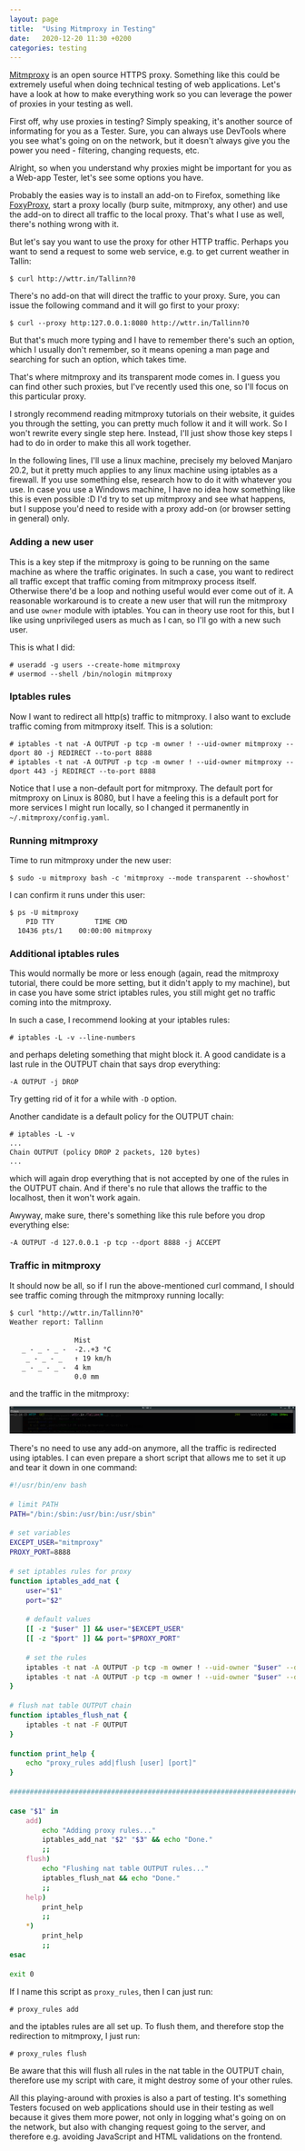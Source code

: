 ```yaml
---
layout: page
title:  "Using Mitmproxy in Testing"
date:   2020-12-20 11:30 +0200
categories: testing
---
```


[Mitmproxy](https://mitmproxy.org/) is an open source HTTPS proxy. Something like this could be extremely useful when doing technical testing of web applications. Let's have a look at how to make everything work so you can leverage the power of proxies in your testing as well.

First off, why use proxies in testing? Simply speaking, it's another source of informating for you as a Tester. Sure, you can always use DevTools where you see what's going on on the network, but it doesn't always give you the power you need - filtering, changing requests, etc.

Alright, so when you understand why proxies might be important for you as a Web-app Tester, let's see some options you have.

Probably the easies way is to install an add-on to Firefox, something like [FoxyProxy](https://addons.mozilla.org/en-US/firefox/addon/foxyproxy-standard/), start a proxy locally (burp suite, mitmproxy, any other) and use the add-on to direct all traffic to the local proxy. That's what I use as well, there's nothing wrong with it.

But let's say you want to use the proxy for other HTTP traffic. Perhaps you want to send a request to some web service, e.g. to get current weather in Tallin:

```
$ curl http://wttr.in/Tallinn?0
```

There's no add-on that will direct the traffic to your proxy. Sure, you can issue the following command and it will go first to your proxy:

```
$ curl --proxy http:127.0.0.1:8080 http://wttr.in/Tallinn?0
```

But that's much more typing and I have to remember there's such an option, which I usually don't remember, so it means opening a man page and searching for such an option, which takes time.

That's where mitmproxy and its transparent mode comes in. I guess you can find other such proxies, but I've recently used this one, so I'll focus on this particular proxy.

I strongly recommend reading mitmproxy tutorials on their website, it guides you through the setting, you can pretty much follow it and it will work. So I won't rewrite every single step here. Instead, I'll just show those key steps I had to do in order to make this all work together.

In the following lines, I'll use a linux machine, precisely my beloved Manjaro 20.2, but it pretty much applies to any linux machine using iptables as a firewall. If you use something else, research how to do it with whatever you use. In case you use a Windows machine, I have no idea how something like this is even possible :D I'd try to set up mitmproxy and see what happens, but I suppose you'd need to reside with a proxy add-on (or browser setting in general) only.

### Adding a new user

This is a key step if the mitmproxy is going to be running on the same machine as where the traffic originates. In such a case, you want to redirect all traffic except that traffic coming from mitmproxy process itself. Otherwise there'd be a loop and nothing useful would ever come out of it. A reasonable workaround is to create a new user that will run the mitmproxy and use `owner` module with iptables. You can in theory use root for this, but I like using unprivileged users as much as I can, so I'll go with a new such user.

This is what I did:

```
# useradd -g users --create-home mitmproxy
# usermod --shell /bin/nologin mitmproxy
```

### Iptables rules

Now I want to redirect all http(s) traffic to mitmproxy. I also want to exclude traffic coming from mitmproxy itself. This is a solution:

```
# iptables -t nat -A OUTPUT -p tcp -m owner ! --uid-owner mitmproxy --dport 80 -j REDIRECT --to-port 8888
# iptables -t nat -A OUTPUT -p tcp -m owner ! --uid-owner mitmproxy --dport 443 -j REDIRECT --to-port 8888
```

Notice that I use a non-default port for mitmproxy. The default port for mitmproxy on Linux is 8080, but I have a feeling this is a default port for more services I might run locally, so I changed it permanently in `~/.mitmproxy/config.yaml`.

### Running mitmproxy

Time to run mitmproxy under the new user:

```
$ sudo -u mitmproxy bash -c 'mitmproxy --mode transparent --showhost'
```

I can confirm it runs under this user:

```
$ ps -U mitmproxy
    PID TTY          TIME CMD
  10436 pts/1    00:00:00 mitmproxy
```

### Additional iptables rules

This would normally be more or less enough (again, read the mitmproxy tutorial, there could be more setting, but it didn't apply to my machine), but in case you have some strict iptables rules, you still might get no traffic coming into the mitmproxy.

In such a case, I recommend looking at your iptables rules:

```
# iptables -L -v --line-numbers
```

and perhaps deleting something that might block it. A good candidate is a last rule in the OUTPUT chain that says drop everything:

```
-A OUTPUT -j DROP
```

Try getting rid of it for a while with `-D` option.

Another candidate is a default policy for the OUTPUT chain:

```
# iptables -L -v
...
Chain OUTPUT (policy DROP 2 packets, 120 bytes)
...
```

which will again drop everything that is not accepted by one of the rules in the OUTPUT chain. And if there's no rule that allows the traffic to the localhost, then it won't work again.

Awyway, make sure, there's something like this rule before you drop everything else:

```
-A OUTPUT -d 127.0.0.1 -p tcp --dport 8888 -j ACCEPT
```

### Traffic in mitmproxy

It should now be all, so if I run the above-mentioned curl command, I should see traffic coming through the mitmproxy running locally:

```
$ curl "http://wttr.in/Tallinn?0"
Weather report: Tallinn

                Mist
   _ - _ - _ -  -2..+3 °C      
    _ - _ - _   ↑ 19 km/h      
   _ - _ - _ -  4 km           
                0.0 mm
```

and the traffic in the mitmproxy:

![image](/images/mitmproxy.png)

There's no need to use any add-on anymore, all the traffic is redirected using iptables. I can even prepare a short script that allows me to set it up and tear it down in one command:

```bash
#!/usr/bin/env bash

# limit PATH
PATH="/bin:/sbin:/usr/bin:/usr/sbin"

# set variables
EXCEPT_USER="mitmproxy"
PROXY_PORT=8888

# set iptables rules for proxy
function iptables_add_nat {
    user="$1"
    port="$2"

    # default values
    [[ -z "$user" ]] && user="$EXCEPT_USER"
    [[ -z "$port" ]] && port="$PROXY_PORT"

    # set the rules
    iptables -t nat -A OUTPUT -p tcp -m owner ! --uid-owner "$user" --dport 80 -j REDIRECT --to-port "$port"
    iptables -t nat -A OUTPUT -p tcp -m owner ! --uid-owner "$user" --dport 443 -j REDIRECT --to-port "$port"
}

# flush nat table OUTPUT chain
function iptables_flush_nat {
    iptables -t nat -F OUTPUT   
}

function print_help {
    echo "proxy_rules add|flush [user] [port]"
}

###############################################################################

case "$1" in
    add)
        echo "Adding proxy rules..."
        iptables_add_nat "$2" "$3" && echo "Done."
        ;;
    flush)
        echo "Flushing nat table OUTPUT rules..."
        iptables_flush_nat && echo "Done."
        ;;
    help)
        print_help
        ;;
    *)
        print_help
        ;;
esac

exit 0
```

If I name this script as `proxy_rules`, then I can just run:

```
# proxy_rules add
```

and the iptables rules are all set up. To flush them, and therefore stop the redirection to mitmproxy, I just run:

```
# proxy_rules flush
```

Be aware that this will flush all rules in the nat table in the OUTPUT chain, therefore use my script with care, it might destroy some of your other rules.

All this playing-around with proxies is also a part of testing. It's something Testers focused on web applications should use in their testing as well because it gives them more power, not only in logging what's going on on the network, but also with changing request going to the server, and therefore e.g. avoiding JavaScript and HTML validations on the frontend.

